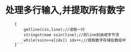 # 处理多行输入,并提取所有数字
```while(n--)
    {
		getline(cin,line);//读取一行
		stringstream ssin(line);//将line封装成字节流
		while(ssin>>a[idx]) idx++;//提取数字存储在数组中
	}```